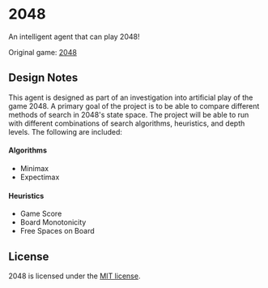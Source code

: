 # 2048
An intelligent agent that can play 2048!

Original game: [2048](http://gabrielecirulli.github.io/2048/)

## Design Notes

This agent is designed as part of an investigation into
artificial play of the game 2048. A primary goal of the
project is to be able to compare different methods of
search in 2048's state space. The project will be able
to run with different combinations of search algorithms,
heuristics, and depth levels. The following are included:

#### Algorithms

- Minimax
- Expectimax

#### Heuristics

- Game Score
- Board Monotonicity
- Free Spaces on Board

## License
2048 is licensed under the [MIT license](https://github.com/gabrielecirulli/2048/blob/master/LICENSE.txt).
